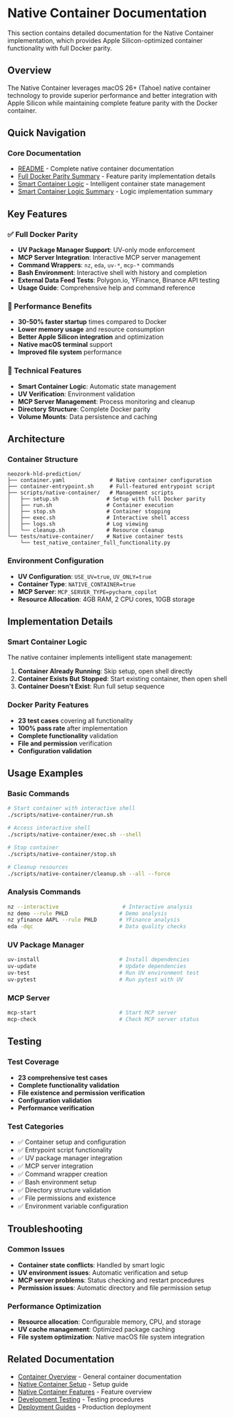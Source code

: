 # Native Container Documentation

This section contains detailed documentation for the Native Container implementation, which provides Apple Silicon-optimized container functionality with full Docker parity.

## Overview

The Native Container leverages macOS 26+ (Tahoe) native container technology to provide superior performance and better integration with Apple Silicon while maintaining complete feature parity with the Docker container.

## Quick Navigation

### Core Documentation
- [README](README.md) - Complete native container documentation
- [Full Docker Parity Summary](FULL_DOCKER_PARITY_SUMMARY.md) - Feature parity implementation details
- [Smart Container Logic](SMART_CONTAINER_LOGIC.md) - Intelligent container state management
- [Smart Container Logic Summary](SMART_CONTAINER_LOGIC_SUMMARY.md) - Logic implementation summary

## Key Features

### ✅ Full Docker Parity
- **UV Package Manager Support**: UV-only mode enforcement
- **MCP Server Integration**: Interactive MCP server management
- **Command Wrappers**: `nz`, `eda`, `uv-*`, `mcp-*` commands
- **Bash Environment**: Interactive shell with history and completion
- **External Data Feed Tests**: Polygon.io, YFinance, Binance API testing
- **Usage Guide**: Comprehensive help and command reference

### 🚀 Performance Benefits
- **30-50% faster startup** times compared to Docker
- **Lower memory usage** and resource consumption
- **Better Apple Silicon integration** and optimization
- **Native macOS terminal** support
- **Improved file system** performance

### 🔧 Technical Features
- **Smart Container Logic**: Automatic state management
- **UV Verification**: Environment validation
- **MCP Server Management**: Process monitoring and cleanup
- **Directory Structure**: Complete Docker parity
- **Volume Mounts**: Data persistence and caching

## Architecture

### Container Structure
```
neozork-hld-prediction/
├── container.yaml              # Native container configuration
├── container-entrypoint.sh     # Full-featured entrypoint script
├── scripts/native-container/   # Management scripts
│   ├── setup.sh               # Setup with full Docker parity
│   ├── run.sh                 # Container execution
│   ├── stop.sh                # Container stopping
│   ├── exec.sh                # Interactive shell access
│   ├── logs.sh                # Log viewing
│   └── cleanup.sh             # Resource cleanup
└── tests/native-container/    # Native container tests
    └── test_native_container_full_functionality.py
```

### Environment Configuration
- **UV Configuration**: `USE_UV=true`, `UV_ONLY=true`
- **Container Type**: `NATIVE_CONTAINER=true`
- **MCP Server**: `MCP_SERVER_TYPE=pycharm_copilot`
- **Resource Allocation**: 4GB RAM, 2 CPU cores, 10GB storage

## Implementation Details

### Smart Container Logic
The native container implements intelligent state management:

1. **Container Already Running**: Skip setup, open shell directly
2. **Container Exists But Stopped**: Start existing container, then open shell
3. **Container Doesn't Exist**: Run full setup sequence

### Docker Parity Features
- **23 test cases** covering all functionality
- **100% pass rate** after implementation
- **Complete functionality** validation
- **File and permission** verification
- **Configuration validation**

## Usage Examples

### Basic Commands
```bash
# Start container with interactive shell
./scripts/native-container/run.sh

# Access interactive shell
./scripts/native-container/exec.sh --shell

# Stop container
./scripts/native-container/stop.sh

# Cleanup resources
./scripts/native-container/cleanup.sh --all --force
```

### Analysis Commands
```bash
nz --interactive                    # Interactive analysis
nz demo --rule PHLD                # Demo analysis
nz yfinance AAPL --rule PHLD       # YFinance analysis
eda -dqc                           # Data quality checks
```

### UV Package Manager
```bash
uv-install                         # Install dependencies
uv-update                          # Update dependencies
uv-test                            # Run UV environment test
uv-pytest                          # Run pytest with UV
```

### MCP Server
```bash
mcp-start                          # Start MCP server
mcp-check                          # Check MCP server status
```

## Testing

### Test Coverage
- **23 comprehensive test cases**
- **Complete functionality validation**
- **File existence and permission verification**
- **Configuration validation**
- **Performance verification**

### Test Categories
- ✅ Container setup and configuration
- ✅ Entrypoint script functionality
- ✅ UV package manager integration
- ✅ MCP server integration
- ✅ Command wrapper creation
- ✅ Bash environment setup
- ✅ Directory structure validation
- ✅ File permissions and existence
- ✅ Environment variable configuration

## Troubleshooting

### Common Issues
- **Container state conflicts**: Handled by smart logic
- **UV environment issues**: Automatic verification and setup
- **MCP server problems**: Status checking and restart procedures
- **Permission issues**: Automatic directory and file permission setup

### Performance Optimization
- **Resource allocation**: Configurable memory, CPU, and storage
- **UV cache management**: Optimized package caching
- **File system optimization**: Native macOS file system integration

## Related Documentation

- [Container Overview](../index.md) - General container documentation
- [Native Container Setup](../native-container-setup.md) - Setup guide
- [Native Container Features](../native-container-features.md) - Feature overview
- [Development Testing](../../development/testing.md) - Testing procedures
- [Deployment Guides](../../deployment/) - Production deployment 